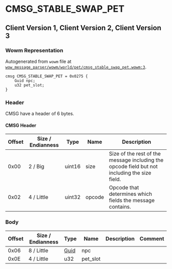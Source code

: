 # CMSG_STABLE_SWAP_PET

## Client Version 1, Client Version 2, Client Version 3

### Wowm Representation

Autogenerated from `wowm` file at [`wow_message_parser/wowm/world/pet/cmsg_stable_swap_pet.wowm:3`](https://github.com/gtker/wow_messages/tree/main/wow_message_parser/wowm/world/pet/cmsg_stable_swap_pet.wowm#L3).
```rust,ignore
cmsg CMSG_STABLE_SWAP_PET = 0x0275 {
    Guid npc;
    u32 pet_slot;
}
```
### Header

CMSG have a header of 6 bytes.

#### CMSG Header

| Offset | Size / Endianness | Type   | Name   | Description |
| ------ | ----------------- | ------ | ------ | ----------- |
| 0x00   | 2 / Big           | uint16 | size   | Size of the rest of the message including the opcode field but not including the size field.|
| 0x02   | 4 / Little        | uint32 | opcode | Opcode that determines which fields the message contains.|

### Body

| Offset | Size / Endianness | Type | Name | Description | Comment |
| ------ | ----------------- | ---- | ---- | ----------- | ------- |
| 0x06 | 8 / Little | [Guid](../spec/packed-guid.md) | npc |  |  |
| 0x0E | 4 / Little | u32 | pet_slot |  |  |

